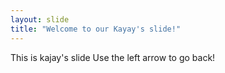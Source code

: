 ```yaml
---
layout: slide
title: "Welcome to our Kayay's slide!"
---
```

This is kajay's slide
Use the left arrow to go back!